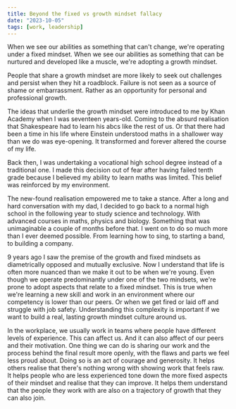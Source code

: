 ```yaml
---
title: Beyond the fixed vs growth mindset fallacy
date: "2023-10-05"
tags: [work, leadership]
---
```


When we see our abilities as something that can't change, we're operating under a fixed mindset. When we see our abilities as something that can be nurtured and developed like a muscle, we're adopting a growth mindset.

People that share a growth mindset are more likely to seek out challenges and persist when they hit a roadblock. Failure is not seen as a source of shame or embarrassment. Rather as an opportunity for personal and professional growth.

The ideas that underlie the growth mindset were introduced to me by Khan Academy when I was seventeen years-old. Coming to the absurd realisation that Shakespeare had to learn his abcs like the rest of us. Or that there had been a time in his life where Einstein understood maths in a shallower way than we do was eye-opening. It transformed and forever altered the course of my life.

Back then, I was undertaking a vocational high school degree instead of a traditional one. I made this decision out of fear after having failed tenth grade because I believed my ability to learn maths was limited. This belief was reinforced by my environment.

The new-found realisation empowered me to take a stance. After a long and hard conversation with my dad, I decided to go back to a normal high school in the following year to study science and technology. With advanced courses in maths, physics and biology. Something that was unimaginable a couple of months before that. I went on to do so much more than I ever deemed possible. From learning how to sing, to starting a band, to building a company.

9 years ago I saw the premise of the growth and fixed mindsets as diametrically opposed and mutually exclusive. Now I understand that life is often more nuanced than we make it out to be when we're young. Even though we operate predominantly under one of the two mindsets, we're prone to adopt aspects that relate to a fixed mindset. This is true when we're learning a new skill and work in an environment where our competency is lower than our peers. Or when we get fired or laid off and struggle with job safety. Understanding this complexity is important if we want to build a real, lasting growth mindset culture around us.

In the workplace, we usually work in teams where people have different levels of experience. This can affect us. And it can also affect of our peers and their motivation. One thing we can do is sharing our work and the process behind the final result more openly, with the flaws and parts we feel less proud about. Doing so is an act of courage and generosity. It helps others realise that there's nothing wrong with showing work that feels raw. It helps people who are less experienced tone down the more fixed aspects of their mindset and realise that they can improve. It helps them understand that the people they work with are also on a trajectory of growth that they can also join.
